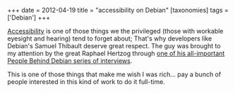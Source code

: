 +++
date = 2012-04-19
title = "accessibility on Debian"
[taxonomies]
tags = ['Debian']
+++

[Accessibility] is one of those things we the privileged (those with
workable eyesight and hearing) tend to forget about; That's why
developers like Debian's Samuel Thibault deserve great respect. The guy
was brought to my attention by the great Raphael Hertzog through [one of
his all-important People Behind Debian series of interviews].

This is one of those things that make me wish I was rich... pay a bunch
of people interested in this kind of work to do it full-time.

  [Accessibility]: http://en.wikipedia.org/wiki/Assistive_technology#Software
  [one of his all-important People Behind Debian series of interviews]: http://raphaelhertzog.com/2012/04/19/people-behind-debian-samuel-thibault-working-on-accessibility-and-the-hurd/
